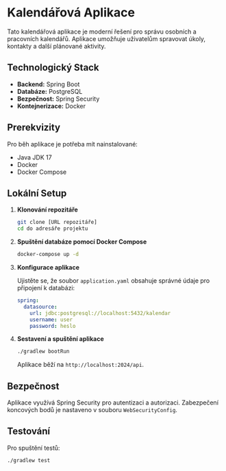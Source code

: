 # Kalendářová Aplikace

Tato kalendářová aplikace je moderní řešení pro správu osobních a pracovních kalendářů. Aplikace umožňuje uživatelům spravovat úkoly, kontakty a další plánované aktivity.

## Technologický Stack

- **Backend:** Spring Boot
- **Databáze:** PostgreSQL
- **Bezpečnost:** Spring Security
- **Kontejnerizace:** Docker

## Prerekvizity

Pro běh aplikace je potřeba mít nainstalované:

- Java JDK 17
- Docker
- Docker Compose

## Lokální Setup

1. **Klonování repozitáře**
    ```bash
    git clone [URL repozitáře]
    cd do adresáře projektu
    ```

2. **Spuštění databáze pomocí Docker Compose**
    ```bash
    docker-compose up -d
    ```

3. **Konfigurace aplikace**

    Ujistěte se, že soubor `application.yaml` obsahuje správné údaje pro připojení k databázi:
    ```yaml
    spring:
      datasource:
        url: jdbc:postgresql://localhost:5432/kalendar
        username: user
        password: heslo
    ```

4. **Sestavení a spuštění aplikace**
    ```bash
    ./gradlew bootRun
    ```

    Aplikace běží na `http://localhost:2024/api`.

## Bezpečnost

Aplikace využívá Spring Security pro autentizaci a autorizaci. Zabezpečení koncových bodů je nastaveno v souboru `WebSecurityConfig`.

## Testování

Pro spuštění testů:
```bash
./gradlew test
